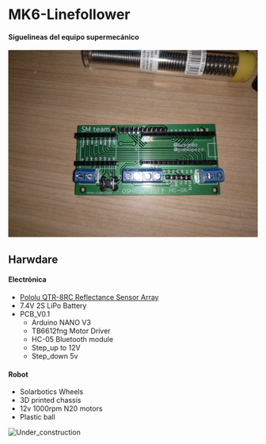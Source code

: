 # MK6-Linefollower
#### Siguelineas del equipo supermecánico
![pcb](https://github.com/SuperMecanicoTeam/MK6-Linefollower/blob/master/Hardware/pcb.jpg)

## Harwdare
#### Electrónica
* [Pololu QTR-8RC Reflectance Sensor Array](https://www.pololu.com/product/961)
* 7.4V 2S LiPo Battery
* PCB_V0.1
  * Arduino NANO V3
  * TB6612fng Motor Driver
  * HC-05 Bluetooth module
  * Step_up to 12V
  * Step_down 5v

#### Robot
* Solarbotics Wheels
* 3D printed chassis
* 12v 1000rpm N20 motors
* Plastic ball

![Under_construction](https://cdn.pixabay.com/photo/2017/06/16/07/26/under-construction-2408061_960_720.png)
